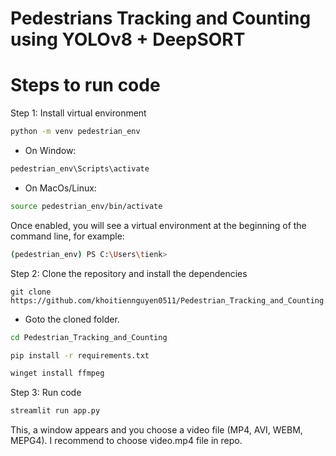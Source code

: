 # Pedestrians Tracking and Counting using YOLOv8 + DeepSORT

# Steps to run code

Step 1: Install virtual environment

```bash
python -m venv pedestrian_env
```

- On Window:

```bash
pedestrian_env\Scripts\activate
```

- On MacOs/Linux:

```bash
source pedestrian_env/bin/activate
```

Once enabled, you will see a virtual environment at the beginning of the command line, for example:

```bash
(pedestrian_env) PS C:\Users\tienk> 
```

Step 2: Clone the repository and install the dependencies

```
git clone https://github.com/khoitiennguyen0511/Pedestrian_Tracking_and_Counting.git
```

- Goto the cloned folder.

```bash
cd Pedestrian_Tracking_and_Counting
```

```bash
pip install -r requirements.txt
```

```bash
winget install ffmpeg
```

Step 3: Run code

```bash
streamlit run app.py
```

This, a window appears and you choose a video file (MP4, AVI, WEBM, MEPG4). I recommend to choose video.mp4 file in repo.
